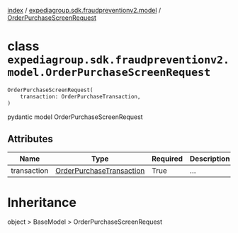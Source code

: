 [index](index.md) /
[expediagroup.sdk.fraudpreventionv2.model](expediagroup.sdk.fraudpreventionv2.model.md)
/ [OrderPurchaseScreenRequest](OrderPurchaseScreenRequest.md)

# class `expediagroup.sdk.fraudpreventionv2.model.OrderPurchaseScreenRequest`

```python
OrderPurchaseScreenRequest(
    transaction: OrderPurchaseTransaction,
)
```

pydantic model OrderPurchaseScreenRequest

## Attributes

| Name        | Type                                                    | Required | Description |
| ----------- | ------------------------------------------------------- | -------- | ----------- |
| transaction | [OrderPurchaseTransaction](OrderPurchaseTransaction.md) | True     | …           |

# Inheritance

object > BaseModel > OrderPurchaseScreenRequest
